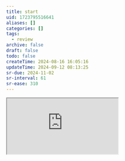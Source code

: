 ```yaml
---
title: start
uid: 1723795516641
aliases: []
categories: []
tags:
  - review
archive: false
draft: false
todo: false
createTime: 2024-08-16 16:05:16
updateTime: 2024-09-12 08:13:25
sr-due: 2024-11-02
sr-interval: 61
sr-ease: 310
---
```


<iframe
  class="iframe_full"
  src="https://dict.youdao.com/result?word=start&lang=en"
>
</iframe>
